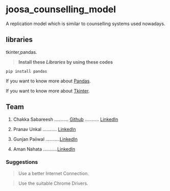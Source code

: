 # joosa_counselling_model
A replication model which is similar to counselling systems used nowadays.
## libraries
tkinter,pandas.

> **Install these _Libraries_ by using these codes**

```pip install pandas```


If you want to know more about [Pandas](https://pandas.pydata.org/).

If you want to know more about [Tkinter](https://docs.python.org/3/library/tkinter.html).




## Team

1.  Chakka Sabareesh ........... [Github](https://github.com/Sabareesh45) ........... [LinkedIn](https://www.linkedin.com/in/sabareesh-chakka-83a18221a)

2. Pranav Unkal ........... [LinkedIn](https://www.linkedin.com/in/pranav-unkal-ab3853210)
3. Gunjan Paiiwal ...........[LinkedIn](https://www.linkedin.com/in/gunjan-paliwal-26rk)
4. Aman Nahata ...........[LinkedIn](https://www.linkedin.com/in/aman-nahata-a24404210)
 

### Suggestions

> Use a better Internet Connection.

> Use the suitable Chrome Drivers.
